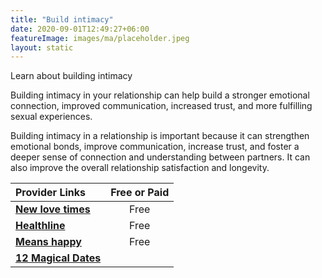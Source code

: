 ```yaml
---
title: "Build intimacy"
date: 2020-09-01T12:49:27+06:00
featureImage: images/ma/placeholder.jpeg
layout: static
---
```


Learn about building intimacy

Building intimacy in your relationship can help build a stronger emotional connection, improved communication, increased trust, and more fulfilling sexual experiences.

Building intimacy in a relationship is important because it can strengthen emotional bonds, improve communication, increase trust, and foster a deeper sense of connection and understanding between partners. It can also improve the overall relationship satisfaction and longevity.

| Provider Links      | Free or Paid  |  
| :-----------          | :--------------:      |  
| [**New love times**](http://www.newlovetimes.com/10-fun-relationship-games-for-couples-to-increase-intimacy/) | Free | 
| [**Healthline**](https://www.healthline.com/health/intimacy) | Free | 
| [**Means happy**](https://meanshappy.com/the-importance-of-intimacy-building-stronger-relationships/) | Free | 
| [**12 Magical Dates**](https://www.12magicaldates.com/reignite-marriage-relationship?r_done=1) |  | 
  

<br/><br/>






